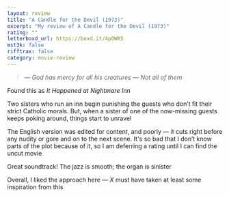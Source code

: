 ```yaml
---
layout: review
title: "A Candle for the Devil (1973)"
excerpt: "My review of A Candle for the Devil (1973)"
rating: ""
letterboxd_url: https://boxd.it/4pOWR5
mst3k: false
rifftrax: false
category: movie-review
---
```


<blockquote><i>— God has mercy for all his creatures
— Not all of them</i></blockquote>Found this as<i> It Happened at Nightmare Inn</i>

Two sisters who run an inn begin punishing the guests who don’t fit their strict Catholic morals. But, when a sister of one of the now-missing guests keeps poking around, things start to unravel

The English version was edited for content, and poorly — it cuts right before any nudity or gore and on to the next scene. It's so bad that I don’t know parts of the plot because of it, so I am deferring a rating until I can find the uncut movie

Great soundtrack! The jazz is smooth; the organ is sinister

Overall, I liked the approach here — <i>X</i> must have taken at least some inspiration from this
